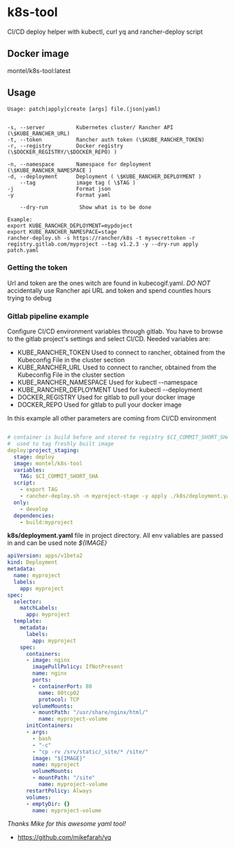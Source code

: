 # k8s-tool
CI/CD deploy helper with kubectl, curl yq and rancher-deploy script


## Docker image
montel/k8s-tool:latest

## Usage

```text
Usage: patch|apply|create [args] file.(json|yaml)


-s, --server          Kubernetes cluster/ Rancher API (\$KUBE_RANCHER_URL)
-t, --token           Rancher auth token (\$KUBE_RANCHER_TOKEN)
-r, --registry        Docker registry (\$DOCKER_REGISTRY/\$DOCKER_REPO) )

-n, --namespace       Namespace for deployment (\$KUBE_RANCHER_NAMESPACE )
-d, --deployment      Deployment ( \$KUBE_RANCHER_DEPLOYMENT )
    --tag             image tag ( \$TAG )
-j                    Format json
-y                    Format yaml

    --dry-run          Show what is to be done

Example:
export KUBE_RANCHER_DEPLOYMENT=mypdoject
export KUBE_RANCHER_NAMESPACE=stage
rancher-deploy.sh -s https://rancher/k8s -t mysecrettoken -r registry.gitlab.com/myproject --tag v1.2.3 -y --dry-run apply patch.yaml

```
### Getting the token
Url and token are the ones witch are found in kubecogif.yaml. *DO NOT* accidentally use Rancher api URL and token and spend countles hours trying to debug

### Gitlab pipeline example ###
Configure CI/CD environment variables through gitlab.
You have to browse to the gitlab project's settings and select CI/CD.
Needed variables are:

  - KUBE_RANCHER_TOKEN Used to connect to rancher, obtained from the Kubeconfig File in the cluster section
  - KUBE_RANCHER_URL Used to connect to rancher, obtained from the Kubeconfig File in the cluster section
  - KUBE_RANCHER_NAMESPACE Used for kubectl --namespace
  - KUBE_RANCHER_DEPLOYMENT Used for kubectl --deployment
  - DOCKER_REGISTRY Used for gitlab to pull your docker image
  - DOCKER_REPO Used for gitlab to pull your docker image


In this example all other parameters are coming from CI/CD environment
```yaml

# container is build before and stored to registry $CI_COMMIT_SHORT_SHA is 
#  used to tag freshly built image
deploy:project_staging:
  stage: deploy
  image: montel/k8s-tool
  variables:
    TAG: $CI_COMMIT_SHORT_SHA
  script:
    - export TAG
    - rancher-deploy.sh -n myproject-stage -y apply ./k8s/deployment.yaml
  only:
    - develop
  dependencies:
    - build:myproject

```

**k8s/deployment.yaml** file in project directory. All env valiables are passed in and can be used note *${IMAGE}*
```yaml
apiVersion: apps/v1beta2
kind: Deployment
metadata:
  name: myproject
  labels:
    app: myproject
spec:
  selector:
    matchLabels:
      app: myproject
  template:
    metadata:
      labels:
        app: myproject
    spec:
      containers:
      - image: nginx
        imagePullPolicy: IfNotPresent
        name: nginx
        ports:
        - containerPort: 80
          name: 80tcp02
          protocol: TCP
        volumeMounts:
        - mountPath: "/usr/share/nginx/html/"
          name: myproject-volume
      initContainers:
      - args:
        - bash
        - "-c"
        - "cp -rv /srv/static/_site/* /site/"
        image: "${IMAGE}"
        name: myproject
        volumeMounts:
        - mountPath: "/site"
          name: myproject-volume
      restartPolicy: Always
      volumes:
      - emptyDir: {}
        name: myproject-volume

```


*Thanks Mike for this awesome yaml tool!*

* https://github.com/mikefarah/yq
